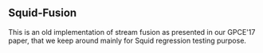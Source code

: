 ## Squid-Fusion

This is an old implementation of stream fusion as presented in our GPCE'17 paper, 
that we keep around mainly for Squid regression testing purpose.
